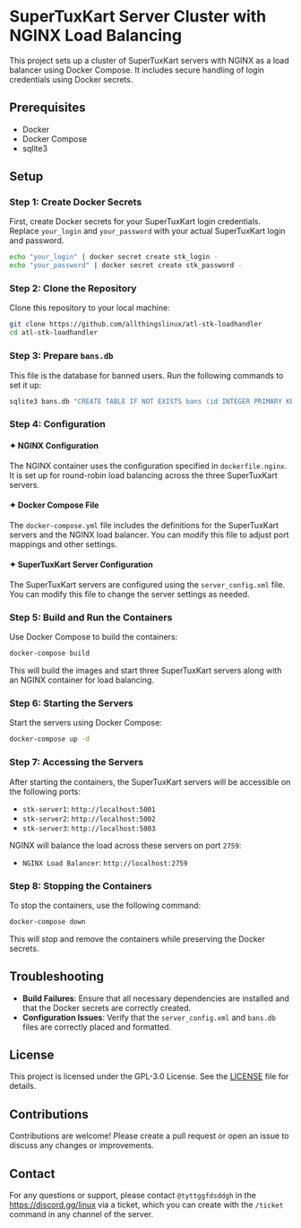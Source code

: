 # SuperTuxKart Server Cluster with NGINX Load Balancing

This project sets up a cluster of SuperTuxKart servers with NGINX as a load balancer using Docker Compose. It includes secure handling of login credentials using Docker secrets.

## Prerequisites

- Docker
- Docker Compose
- sqlite3

## Setup

### Step 1: Create Docker Secrets

First, create Docker secrets for your SuperTuxKart login credentials. Replace `your_login` and `your_password` with your actual SuperTuxKart login and password.

```bash
echo "your_login" | docker secret create stk_login -
echo "your_password" | docker secret create stk_password -
```

### Step 2: Clone the Repository

Clone this repository to your local machine:

```bash
git clone https://github.com/allthingslinux/atl-stk-loadhandler
cd atl-stk-loadhandler
```

### Step 3: Prepare `bans.db`

This file is the database for banned users. Run the following commands to set it up:

```bash
sqlite3 bans.db "CREATE TABLE IF NOT EXISTS bans (id INTEGER PRIMARY KEY, username TEXT NOT NULL UNIQUE);"
```

### Step 4: Configuration

#### ✦ NGINX Configuration

The NGINX container uses the configuration specified in `dockerfile.nginx`. It is set up for round-robin load balancing across the three SuperTuxKart servers.

#### ✦ Docker Compose File

The `docker-compose.yml` file includes the definitions for the SuperTuxKart servers and the NGINX load balancer. You can modify this file to adjust port mappings and other settings.

#### ✦ SuperTuxKart Server Configuration

The SuperTuxKart servers are configured using the `server_config.xml` file. You can modify this file to change the server settings as needed.

### Step 5: Build and Run the Containers

Use Docker Compose to build the containers:

```bash
docker-compose build
```

This will build the images and start three SuperTuxKart servers along with an NGINX container for load balancing.

### Step 6: Starting the Servers

Start the servers using Docker Compose:

```bash
docker-compose up -d
```

### Step 7: Accessing the Servers

After starting the containers, the SuperTuxKart servers will be accessible on the following ports:

- `stk-server1`: `http://localhost:5001`
- `stk-server2`: `http://localhost:5002`
- `stk-server3`: `http://localhost:5003`

NGINX will balance the load across these servers on port `2759`:

- `NGINX Load Balancer`: `http://localhost:2759`

### Step 8: Stopping the Containers

To stop the containers, use the following command:

```bash
docker-compose down
```

This will stop and remove the containers while preserving the Docker secrets.

## Troubleshooting

- **Build Failures**: Ensure that all necessary dependencies are installed and that the Docker secrets are correctly created.
- **Configuration Issues**: Verify that the `server_config.xml` and `bans.db` files are correctly placed and formatted.

## License

This project is licensed under the GPL-3.0 License. See the [LICENSE](LICENSE) file for details.

## Contributions

Contributions are welcome! Please create a pull request or open an issue to discuss any changes or improvements.

## Contact

For any questions or support, please contact `@tyttggfdsddgh` in the https://discord.gg/linux via a ticket, which you can create with the `/ticket` command in any channel of the server.

